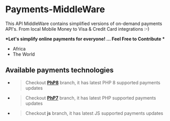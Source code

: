 # Payments-MiddleWare
This API MiddleWare contains simplified versions of on-demand payments API's. From local Mobile Money to Visa &amp; Credit Card integrations :-)

__*Let's simplify online payments for everyone! ... Feel Free to Contribute *__

- Africa
- The World
## Available payments technologies

- > Checkout **[PhP8](https://github.com/blessedjasonmwanza/Payments-MiddleWare/tree/php8)** branch, it has latest PHP 8 supported payments updates

- > Checkout **[PhP7](https://github.com/blessedjasonmwanza/Payments-MiddleWare/tree/php7)** branch, it has latest PHP supported payments updates

- > Checkout **js** branch, it has latest JS supported payments updates